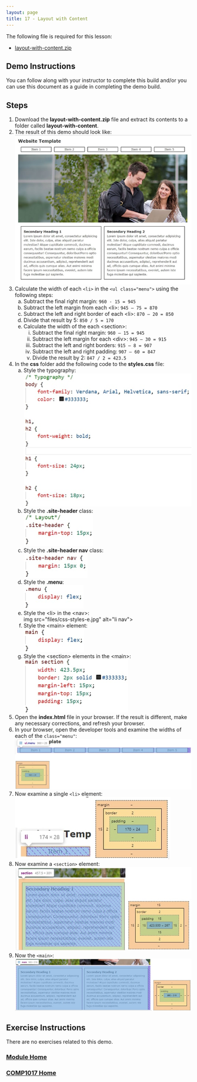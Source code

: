```yaml
---
layout: page
title: 17 - Layout with Content
---
```

The following file is required for this lesson:
* [layout-with-content.zip](files/layout-with-content.zip)

## Demo Instructions
You can follow along with your instructor to complete this build and/or you can use this document as a guide in completing the demo build.

## Steps
1.	Download the **layout-with-content.zip** file and extract its contents to a folder called **layout-with-content**.
2.	The result of this demo should look like:<br>
![Layout-final.jpg](files/layout-final.jpg)
3.	Calculate the width of each `<li>` in the `<ul class="menu">` using the following steps:<br>
    <ol type="a">
        <li>Subtract the final right margin: <code>960 - 15 = 945</code></li>
        <li>Subtract the left margin from each &lt;li&gt;: <code>945 – 75 = 870</code></li>
        <li>Subtract the left and right border of each &lt;li&gt;: <code>870 – 20 = 850</code></li>
        <li>Divide that result by 5: <code>850 / 5 = 170</code></li>
        <li>Calculate the width of the each &lt;section&gt;:
            <ol type="i">
                <li>Subtract the final right margin: <code>960 – 15 = 945</code></li>
                <li>Subtract the left margin for each &lt;div&gt;: <code>945 – 30 = 915</code></li>
                <li>Subtract the left and right borders: <code>915 – 8 = 907</code></li>
                <li>Subtract the left and right padding: <code>907 – 60 = 847</code></li>
                <li>Divide the result by 2: <code>847 / 2 = 423.5</code></li>
            </ol>
        </li>
    </ol>
4.	In the **css** folder add the following code to the **styles.css** file:<br>
    <ol type="a">
        <li>Style the typography:<br>
        <img src="files/css-styles-a.jpg" alt="typography">
        </li>
        <li>Style the <b>.site-header</b> class:<br>
        <img src="files/css-styles-b.jpg" alt=".site-header">
        </li>
        <li>Style the <b>.site-header nav</b> class:<br>
        <img src="files/css-styles-c.jpg" alt=".site-header nav">
        </li>
        <li>Style the <b>.menu</b>:<br>
        <img src="files/css-styles-d.jpg" alt=".menu">
        </li>
        <li>Style the &lt;li&gt; in the &lt;nav&gt;:<br>
         img src="files/css-styles-e.jpg" alt="li nav">
        </li>
        <li>Style the &lt;main&gt; element:<br>
        <img src="files/css-styles-f.jpg" alt="main">
        </li>
        <li>Style the &lt;section&gt; elements in the &lt;main&gt;:<br>
        <img src="files/css-styles-g.jpg" alt="main section">
        </li>
    </ol>
5.	Open the **index.html** file in your browser. If the result is different, make any necessary corrections, and refresh your browser.
6.	In your browser, open the developer tools and examine the widths of each of the <code>class="menu"</code>:<br>
![width-menu.jpg](files/width-menu.jpg)
7.	Now examine a single `<li>` element:<br>
![width-li.jpg](files/width-li.jpg)
8.	Now examine a `<section>` element:<br>
![width-section.jpg](files/width-section.jpg)
9.	Now the `<main>`:<br>
![width-main.jpg](files/width-main.jpg)

## Exercise Instructions
There are no exercises related to this demo.

### [Module Home](../)

### [COMP1017 Home](../../)